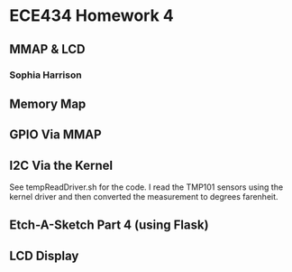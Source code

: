 # ECE434 Homework 4
## MMAP & LCD
### Sophia Harrison 

## Memory Map

## GPIO Via MMAP

## I2C Via the Kernel
See tempReadDriver.sh for the code. 
I read the TMP101 sensors using the kernel driver and then converted the measurement to degrees farenheit. 

## Etch-A-Sketch Part 4 (using Flask)

## LCD Display
